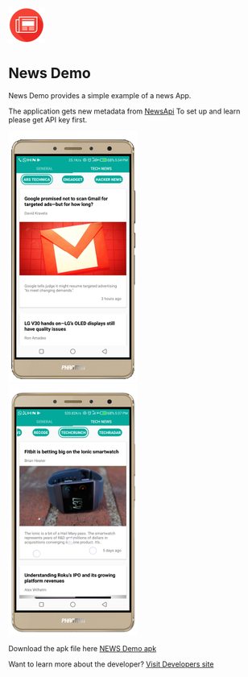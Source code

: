 ![Alt text](app/src/main/res/drawable-ldpi/app_icon.png?raw=true "App Icon")
# News Demo
News Demo provides a simple example of a news App.

The application gets new metadata from [NewsApi](https://newsapi.org/)
To set up and learn please get API key first.

![Alt text](screenshots/1.png?raw=true "News")
![Alt text](screenshots/2.png?raw=true "News")

Download the apk file here [NEWS Demo apk](latest-apk/news_demo.apk?raw=true)

Want to learn more about the developer? [Visit Developers site](http://165.227.122.70/)

